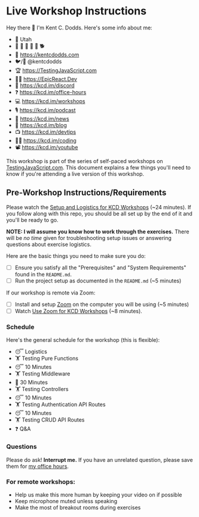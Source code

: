 # Live Workshop Instructions

Hey there 👋 I'm Kent C. Dodds. Here's some info about me:

- 🏡 Utah
- 👩 👧 👦 👦 👦 🐕
- 🏢 https://kentcdodds.com
- 🐦/🐙 @kentcdodds
- 🏆 https://TestingJavaScript.com
- 👩‍🚀 https://EpicReact.Dev
- 💬 https://kcd.im/discord
- ❓ https://kcd.im/office-hours
- 💻 https://kcd.im/workshops
- 🎙 https://kcd.im/podcast
- 💌 https://kcd.im/news
- 📝 https://kcd.im/blog
- 📺 https://kcd.im/devtips
- 👨‍💻 https://kcd.im/coding
- 📽 https://kcd.im/youtube

This workshop is part of the series of self-paced workshops on
[TestingJavaScript.com](https://testingjavascript.com). This document explains a
few things you'll need to know if you're attending a live version of this
workshop.

## Pre-Workshop Instructions/Requirements

Please watch the
[Setup and Logistics for KCD Workshops](https://egghead.io/lessons/egghead-setup-and-logistics-for-kcd-workshops)
(~24 minutes). If you follow along with this repo, you should be all set up by
the end of it and you'll be ready to go.

**NOTE: I will assume you know how to work through the exercises.** There will
be _no time_ given for troubleshooting setup issues or answering questions about
exercise logistics.

Here are the basic things you need to make sure you do:

- [ ] Ensure you satisfy all the "Prerequisites" and "System Requirements" found
      in the `README.md`.
- [ ] Run the project setup as documented in the `README.md` (~5 minutes)

If our workshop is remote via Zoom:

- [ ] Install and setup [Zoom](https://zoom.us) on the computer you will be
      using (~5 minutes)
- [ ] Watch
      [Use Zoom for KCD Workshops](https://egghead.io/lessons/egghead-use-zoom-for-kcd-workshops)
      (~8 minutes).

### Schedule

Here's the general schedule for the workshop (this is flexible):

- 😴 Logistics
- 🏋 Testing Pure Functions
- 😴 10 Minutes
- 🏋 Testing Middleware
- 🌮 30 Minutes
- 🏋 Testing Controllers
- 😴 10 Minutes
- 🏋 Testing Authentication API Routes
- 😴 10 Minutes
- 🏋 Testing CRUD API Routes
- ❓ Q&A

### Questions

Please do ask! **Interrupt me.** If you have an unrelated question, please save
them for [my office hours](https://kcd.im/office-hours).

### For remote workshops:

- Help us make this more human by keeping your video on if possible
- Keep microphone muted unless speaking
- Make the most of breakout rooms during exercises

